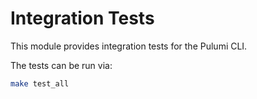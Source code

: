 # Integration Tests

This module provides integration tests for the Pulumi CLI. 

The tests can be run via:

``` sh
make test_all
```

